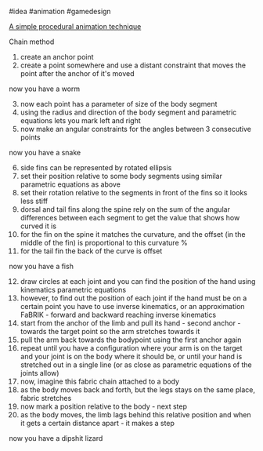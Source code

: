#idea 
#animation
#gamedesign 

[A simple procedural animation technique](https://www.youtube.com/@argonautcode)

Chain method
1) create an anchor point
2) create a point somewhere and use a distant constraint that moves the point after the anchor of it's moved

now you have a worm

3) now each point has a parameter of size of the body segment
4) using the radius and direction of the body segment and parametric equations lets you mark left and right
5) now make an angular constraints for the angles between 3 consecutive points 

now you have a snake

6) side fins can be represented by rotated ellipsis
7) set their position relative to some body segments using similar parametric equations as above
8) set their rotation relative to the segments in front of the fins so it looks less stiff
9) dorsal and tail fins along the spine rely on the sum of the angular differences between each segment to get the value that shows how curved it is
10) for the fin on the spine it matches the curvature, and the offset (in the middle of the fin) is proportional to this curvature %
11) for the tail fin the back of the curve is offset

now you have a fish

12) draw circles at each joint and you can find the position of the hand using kinematics parametric equations
13) however, to find out the position of each joint if the hand must be on a certain point you have to use inverse kinematics, or an approximation FaBRIK - forward and backward reaching inverse kinematics
14) start from the anchor of the limb and pull its hand - second anchor - towards the target point so the arm stretches towards it
15) pull the arm back towards the bodypoint using the first anchor again
16) repeat until you have a configuration where your arm is on the target and your joint is on the body where it should be, or until your hand is stretched out in a single line (or as close as parametric equations of the joints allow)
17) now, imagine this fabric chain attached to a body
18) as the body moves back and forth, but the legs stays on the same place, fabric stretches
19) now mark a position relative to the body - next step
20) as the body moves, the limb lags behind this relative position and when it gets a certain distance apart - it makes a step

now you have a dipshit lizard
